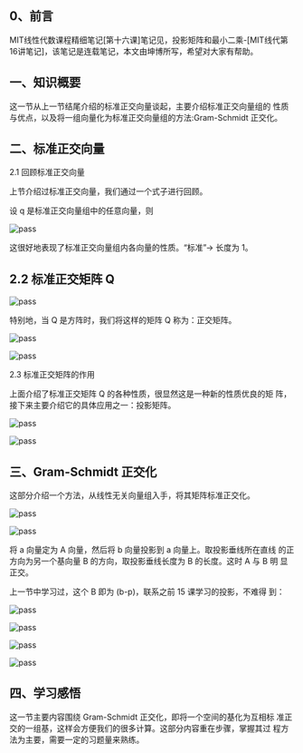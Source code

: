 ## 0、前言

MIT线性代数课程精细笔记[第十六课]笔记见，投影矩阵和最小二乘-[MIT线代第16讲笔记]，该笔记是连载笔记，本文由坤博所写，希望对大家有帮助。

## 一、知识概要

这一节从上一节结尾介绍的标准正交向量谈起，主要介绍标准正交向量组的 性质与优点，以及将一组向量化为标准正交向量组的方法:Gram-Schmidt 正交化。

## 二、标准正交向量

2.1 回顾标准正交向量

上节介绍过标准正交向量，我们通过一个式子进行回顾。

设 q 是标准正交向量组中的任意向量，则

![pass](images/lec17_fg01.jpg)

这很好地表现了标准正交向量组内各向量的性质。“标准”→ 长度为 1。

## 2.2 标准正交矩阵 Q

![pass](images/lec17_fg02.jpg)

特别地，当 Q 是方阵时，我们将这样的矩阵 Q 称为：正交矩阵。

![pass](images/lec17_fg03.jpg)

![pass](images/lec17_fg04.jpg)

2.3 标准正交矩阵的作用

上面介绍了标准正交矩阵 Q 的各种性质，很显然这是一种新的性质优良的矩 阵，接下来主要介绍它的具体应用之一：投影矩阵。

![pass](images/lec17_fg05.jpg)

![pass](images/lec17_fg06.jpg)

## 三、Gram-Schmidt 正交化

这部分介绍一个方法，从线性无关向量组入手，将其矩阵标准正交化。

![pass](images/lec17_fg07.jpg)

![pass](images/lec17_fg08.jpg)

将 a 向量定为 A 向量，然后将 b 向量投影到 a 向量上。取投影垂线所在直线 的正方向为另一个基向量 B 的方向，取投影垂线长度为 B 的长度。这时 A 与 B 明 显正交。

上一节中学习过，这个 B 即为 (b-p)，联系之前 15 课学习的投影，不难得 到：

![pass](images/lec17_fg09.jpg)

![pass](images/lec17_fg10.jpg)

![pass](images/lec17_fg11.jpg)

![pass](images/lec17_fg12.jpg)

## 四、学习感悟

这一节主要内容围绕 Gram-Schmidt 正交化，即将一个空间的基化为互相标 准正交的一组基，这样会方便我们的很多计算。这部分内容重在步骤，掌握其过 程方法为主要，需要一定的习题量来熟练。

